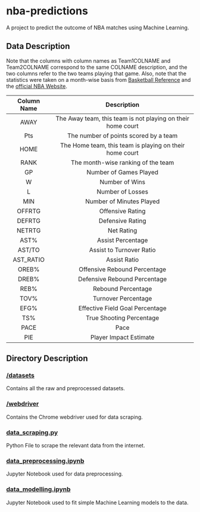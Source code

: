 # nba-predictions

A project to predict the outcome of NBA matches using Machine Learning.

## Data Description

Note that the columns with column names as Team1COLNAME and Team2COLNAME correspond to the same COLNAME description, and the two columns refer to the two teams playing that game. Also, note that the statistics were taken on a month-wise basis from [Basketball Reference](https://www.basketball-reference.com/) and the [official NBA Website](https://www.nba.com/stats/).

| Column Name |                         Description                         |
|:-----------:|:-----------------------------------------------------------:|
|     AWAY    | The Away team, this team is not playing on their home court |
|     Pts     |            The number of points scored by a team            |
|     HOME    |   The Home team, this team is playing on their home court   |
|     RANK    |              The month-wise ranking of the team             |
|      GP     |                    Number of Games Played                   |
|      W      |                        Number of Wins                       |
|      L      |                       Number of Losses                      |
|     MIN     |                   Number of Minutes Played                  |
|    OFFRTG   |                       Offensive Rating                      |
|    DEFRTG   |                       Defensive Rating                      |
|    NETRTG   |                          Net Rating                         |
|     AST%    |                      Assist Percentage                      |
|    AST/TO   |                   Assist to Turnover Ratio                  |
|  AST_RATIO  |                         Assist Ratio                        |
|    OREB%    |                 Offensive Rebound Percentage                |
|    DREB%    |                 Defensive Rebound Percentage                |
|     REB%    |                      Rebound Percentage                     |
|     TOV%    |                     Turnover Percentage                     |
|     EFG%    |               Effective Field Goal Percentage               |
|     TS%     |                   True Shooting Percentage                  |
|     PACE    |                             Pace                            |
|     PIE     |                    Player Impact Estimate                   |

## Directory Description

### [/datasets](/datasets/)

Contains all the raw and preprocessed datasets.

### [/webdriver](/webdriver/)

Contains the Chrome webdriver used for data scraping.

### [data_scraping.py](/data_scraping.py)

Python File to scrape the relevant data from the internet.

### [data_preprocessing.ipynb](/data_preprocessing.ipynb)

Jupyter Notebook used for data preprocessing.

### [data_modelling.ipynb](/data_modelling.ipynb)

Jupyter Notebook used to fit simple Machine Learning models to the data.
